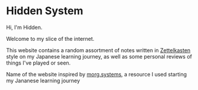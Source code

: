 # Hidden System

Hi, I'm Hidden.

Welcome to my slice of the internet.

This website contains a random assortment of notes written in [Zettelkasten](https://en.wikipedia.org/wiki/Zettelkasten) style on my Japanese learning journey, as well as some personal reviews of things I've played or seen.

Name of the website inspired by [morg.systems](http://morg.systems), a resource I used starting my Jananese learning journey